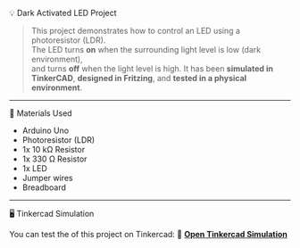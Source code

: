 💡 Dark Activated LED Project

> This project demonstrates how to control an LED using a photoresistor (LDR).  
> The LED turns **on** when the surrounding light level is low (dark environment),  
> and turns **off** when the light level is high.
> It has been **simulated in TinkerCAD**, **designed in Fritzing**, and **tested in a physical environment**.

---

🧰 Materials Used

- Arduino Uno
- Photoresistor (LDR)
- 1x 10 kΩ Resistor
- 1x 330 Ω Resistor
- 1x LED
- Jumper wires
- Breadboard

---

🖥️ Tinkercad Simulation

You can test the of this project on Tinkercad:
🔗 **[Open Tinkercad Simulation](https://www.tinkercad.com/things/fJvZfx5ce8m-darkactivatedled?sharecode=FK4dZqFhEZZfoIkIwBYnMxvdYpT2BEiYfa1hJcld--w)**